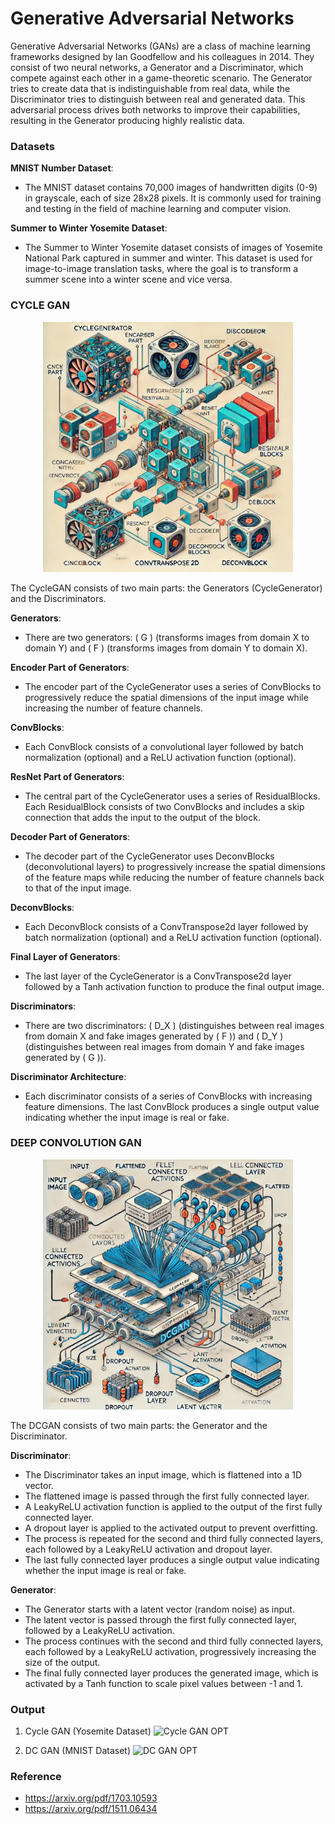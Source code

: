# Generative Adversarial Networks

Generative Adversarial Networks (GANs) are a class of machine learning frameworks designed by Ian Goodfellow and his colleagues in 2014. They consist of two neural networks, a Generator and a Discriminator, which compete against each other in a game-theoretic scenario. The Generator tries to create data that is indistinguishable from real data, while the Discriminator tries to distinguish between real and generated data. This adversarial process drives both networks to improve their capabilities, resulting in the Generator producing highly realistic data.


### Datasets

**MNIST Number Dataset**:

- The MNIST dataset contains 70,000 images of handwritten digits (0-9) in grayscale, each of size 28x28 pixels. It is commonly used for training and testing in the field of machine learning and computer vision.

**Summer to Winter Yosemite Dataset**:

- The Summer to Winter Yosemite dataset consists of images of Yosemite National Park captured in summer and winter. This dataset is used for image-to-image translation tasks, where the goal is to transform a summer scene into a winter scene and vice versa.



### CYCLE GAN

<p align="center">
  <img src="https://github.com/Iaryan-21/GAN/blob/main/assets/CycleGAN.webp" alt="Cycle GAN" width="400"/>
</p>

The CycleGAN consists of two main parts: the Generators (CycleGenerator) and the Discriminators.

**Generators**:
- There are two generators: \( G \) (transforms images from domain X to domain Y) and \( F \) (transforms images from domain Y to domain X).
  
**Encoder Part of Generators**:
- The encoder part of the CycleGenerator uses a series of ConvBlocks to progressively reduce the spatial dimensions of the input image while increasing the number of feature channels.
  
**ConvBlocks**:
- Each ConvBlock consists of a convolutional layer followed by batch normalization (optional) and a ReLU activation function (optional).
  
**ResNet Part of Generators**:
- The central part of the CycleGenerator uses a series of ResidualBlocks. Each ResidualBlock consists of two ConvBlocks and includes a skip connection that adds the input to the output of the block.
  
**Decoder Part of Generators**:
- The decoder part of the CycleGenerator uses DeconvBlocks (deconvolutional layers) to progressively increase the spatial dimensions of the feature maps while reducing the number of feature channels back to that of the input image.
  
**DeconvBlocks**:
- Each DeconvBlock consists of a ConvTranspose2d layer followed by batch normalization (optional) and a ReLU activation function (optional).
  
**Final Layer of Generators**:
- The last layer of the CycleGenerator is a ConvTranspose2d layer followed by a Tanh activation function to produce the final output image.
  
**Discriminators**:
- There are two discriminators: \( D_X \) (distinguishes between real images from domain X and fake images generated by \( F \)) and \( D_Y \) (distinguishes between real images from domain Y and fake images generated by \( G \)).
  
**Discriminator Architecture**:
- Each discriminator consists of a series of ConvBlocks with increasing feature dimensions. The last ConvBlock produces a single output value indicating whether the input image is real or fake.

### DEEP CONVOLUTION GAN

<p align="center">
  <img src="https://github.com/Iaryan-21/GAN/blob/main/assets/DC_GAN.webp" alt="Deep Convolution GAN" width="400"/>
</p>

The DCGAN consists of two main parts: the Generator and the Discriminator.

**Discriminator**:

- The Discriminator takes an input image, which is flattened into a 1D vector.
- The flattened image is passed through the first fully connected layer.
- A LeakyReLU activation function is applied to the output of the first fully connected layer.
- A dropout layer is applied to the activated output to prevent overfitting.
- The process is repeated for the second and third fully connected layers, each followed by a LeakyReLU activation and dropout layer.
- The last fully connected layer produces a single output value indicating whether the input image is real or fake.

**Generator**:

- The Generator starts with a latent vector (random noise) as input.
- The latent vector is passed through the first fully connected layer, followed by a LeakyReLU activation.
- The process continues with the second and third fully connected layers, each followed by a LeakyReLU activation, progressively increasing the size of the output.
- The final fully connected layer produces the generated image, which is activated by a Tanh function to scale pixel values between -1 and 1.

### Output
1. Cycle GAN (Yosemite Dataset)
![Cycle GAN OPT]()

2. DC GAN (MNIST Dataset)
![DC GAN OPT]()

### Reference

- https://arxiv.org/pdf/1703.10593
- https://arxiv.org/pdf/1511.06434
